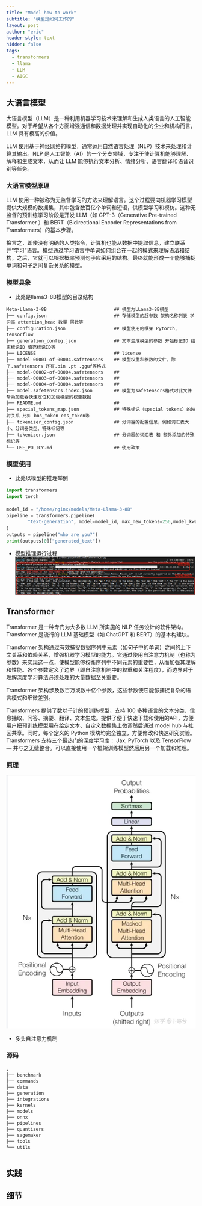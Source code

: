 ```yaml
---
title: "Model how to work"
subtitle: "模型是如何工作的"
layout: post
author: "eric"
header-style: text
hidden: false
tags:
  - transformers
  - llama
  - LLM
  - AIGC
---
```


## 大语言模型

大语言模型（LLM）是一种利用机器学习技术来理解和生成人类语言的人工智能模型。对于希望从各个方面增强通信和数据处理并实现自动化的企业和机构而言，LLM 具有极高的价值。 

LLM 使用基于神经网络的模型，通常运用自然语言处理（NLP）技术来处理和计算其输出。NLP 是人工智能（AI）的一个分支领域，专注于使计算机能够理解、解释和生成文本，从而让 LLM 能够执行文本分析、情绪分析、语言翻译和语音识别等任务。

### 大语言模型原理

LLM 使用一种被称为无监督学习的方法来理解语言。这个过程要向机器学习模型提供大规模的数据集，其中包含数百亿个单词和短语，供模型学习和模仿。这种无监督的预训练学习阶段是开发 LLM（如 GPT-3（Generative Pre-trained Transformer ）和 BERT（Bidirectional Encoder Representations from Transformers）的基本步骤。 

换言之，即使没有明确的人类指令，计算机也能从数据中提取信息，建立联系并“学习”语言。模型通过学习语言中单词如何组合在一起的模式来理解语法和结构，之后，它就可以根据概率预测句子应采用的结构。最终就能形成一个能够捕捉单词和句子之间复杂关系的模型。 

### 模型具象

- 此处是llama3-8B模型的目录结构
~~~
Meta-Llama-3-8B                         ## 模型为LLama3-8B模型
├── config.json                         ## 存储模型的超参数 架构名称列表 学习率 attention_head 数量 层数等
├── configuration.json                  ## 模型使用的框架 Pytorch, tensorflow
├── generation_config.json              ## 文本生成模型的参数 开始标记ID 结束标记ID 填充标记ID等
├── LICENSE                             ## license
├── model-00001-of-00004.safetensors    ## 模型权重和参数的文件，除了.safetensors 还有.bin .pt .gguf等格式
├── model-00002-of-00004.safetensors    ##   
├── model-00003-of-00004.safetensors    ##
├── model-00004-of-00004.safetensors    ##
├── model.safetensors.index.json        ## 模型为safetensors格式时此文件帮助加载器快速定位和加载模型的权重数据
├── README.md                           ##
├── special_tokens_map.json             ## 特殊标记（special tokens）的映射关系 比如 bos_token eos_token等
├── tokenizer_config.json               ## 分词器的配置信息，例如词汇表大小、分词器类型、特殊标记等
├── tokenizer.json                      ## 分词器的词汇表 和 额外添加的特殊标记等
└── USE_POLICY.md                       ## 使用政策
~~~
### 模型使用

- 此处以模型的推理举例
~~~ python
import transformers
import torch

model_id = "/home/nginx/models/Meta-Llama-3-8B"
pipeline = transformers.pipeline(
        "text-generation", model=model_id, max_new_tokens=256,model_kwargs={"torch_dtype": torch.bfloat16}, device_map="npu:0"
)
outputs = pipeline("who are you?")
print(outputs[0]["generated_text"])
~~~

- 模型推理运行过程
![alt text](../figures/llama3_interence_result.png)

## Transformer

Transformer 是一种专门为大多数 LLM 所实施的 NLP 任务设计的软件架构。Transformer 是流行的 LLM 基础模型（如 ChatGPT 和 BERT）的基本构建块。

Transformer 架构通过有效捕捉数据序列中元素（如句子中的单词）之间的上下文关系和依赖关系，增强机器学习模型的能力。它通过使用自注意力机制（也称为参数）来实现这一点，使模型能够权衡序列中不同元素的重要性，从而加强其理解和性能。各个参数定义了边界（即自注意机制中的权重和关注程度），而边界对于理解深度学习算法必须处理的大量数据至关重要。

Transformer 架构涉及数百万或数十亿个参数，这些参数使它能够捕捉复杂的语言模式和细微差别。

Transformers 提供了数以千计的预训练模型，支持 100 多种语言的文本分类、信息抽取、问答、摘要、翻译、文本生成。提供了便于快速下载和使用的API，方便用户把预训练模型用在给定文本、自定义数据集上微调然后通过 model hub 与社区共享。同时，每个定义的 Python 模块均完全独立，方便修改和快速研究实验。Transformers 支持三个最热门的深度学习库： Jax, PyTorch 以及 TensorFlow — 并与之无缝整合。可以直接使用一个框架训练模型然后用另一个加载和推理。

### 原理

![alt text](../figures/transformers.png)

- 多头自注意力机制

### 源码

~~~
.
├── benchmark
├── commands
├── data
├── generation
├── integrations
├── kernels
├── models
├── onnx
├── pipelines
├── quantizers
├── sagemaker
├── tools
└── utils


~~~

## 实践


## 细节